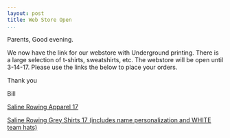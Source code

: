 ```yaml
---
layout: post  
title: Web Store Open  
...
```


Parents,
Good evening.

We now have the link for our webstore with Underground printing.
There is a large selection of t-shirts, sweatshirts, etc.
The webstore will be open until 3-14-17.
Please use the links the below to place your orders.

Thank you

Bill
 
 
 
[Saline Rowing Apparel 17](http://mandrillapp.com/track/click/30651603/ugpogo.myshopify.com?p=eyJzIjoiQ1YzRzJlZ1B5TFlQT0J1dUJZaWNWNXdfa0M4IiwidiI6MSwicCI6IntcInVcIjozMDY1MTYwMyxcInZcIjoxLFwidXJsXCI6XCJodHRwczpcXFwvXFxcL3VncG9nby5teXNob3BpZnkuY29tXFxcL2NvbGxlY3Rpb25zXFxcL3NhbGluZS1yb3dpbmctYXBwYXJlbC0xN1wiLFwiaWRcIjpcImJhNzYwYTQ2NjhmODQyYzI4YzAwNDE3MGY3N2RjOWY2XCIsXCJ1cmxfaWRzXCI6W1wiMjhlNDNkN2FlOWJmZDM1ZWY3Mjk3ZTg2OWJhOGEzZjU2OTRlOTExZVwiXX0ifQ)

[Saline Rowing Grey Shirts 17 (includes name personalization and WHITE team hats)](http://mandrillapp.com/track/click/30651603/ugpogo.myshopify.com?p=eyJzIjoibUYzMlVMMVM1STQ1QzV4S0dOU05aRlg4VWZjIiwidiI6MSwicCI6IntcInVcIjozMDY1MTYwMyxcInZcIjoxLFwidXJsXCI6XCJodHRwczpcXFwvXFxcL3VncG9nby5teXNob3BpZnkuY29tXFxcL2NvbGxlY3Rpb25zXFxcL3NhbGluZS1yb3dpbmctZ3JleS1zaGlydHMtMTdcIixcImlkXCI6XCJlYzZjYzNhZjk2MzY0Y2QwYWJkNjA1YzNkZmQ4ZmNhY1wiLFwidXJsX2lkc1wiOltcIjI4ZTQzZDdhZTliZmQzNWVmNzI5N2U4NjliYThhM2Y1Njk0ZTkxMWVcIl19In0)